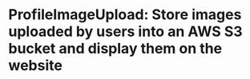 # ProfileImageUpload: Store images uploaded by users into an AWS S3 bucket and display them on the website
